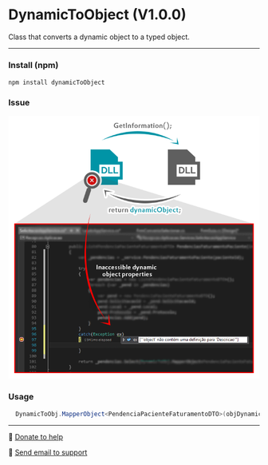 # DynamicToObject (V1.0.0)
Class that converts a dynamic object to a typed object.

---

### Install (npm)
```
npm install dynamicToObject
```

### Issue
![alt tag](image.png)

### Usage
```c#
  DynamicToObj.MapperObject<PendenciaPacienteFaturamentoDTO>(objDynamic);
```

---
:pray: [Donate to help](https://www.paypal.com/cgi-bin/webscr?cmd=_donations&business=ericferreira1992%40gmail%2ecom&lc=BR&item_name=Eric%20Github&currency_code=BRL&bn=PP%2dDonationsBF%3abtn_donateCC_LG%2egif%3aNonHosted)

:email: [Send email to support](ericferreira1992@gmail.com)
